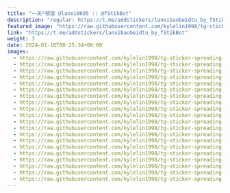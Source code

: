 ```yaml
---
title: "一天⁸顿饭 @lanxi0605 :: @fStikBot"
description: "regular: https://t.me/addstickers/lanxibaobeidtu_by_fStikBot"
featured_image: "https://raw.githubusercontent.com/kylelin1998/tg-sticker-spreading-worldwide-images/main/img/703cfa49-7b7d-4578-88ae-03e88a99f71c.jpg"
link: "https://t.me/addstickers/lanxibaobeidtu_by_fStikBot"
weight: 3
date: 2024-01-16T00:25:34+08:00
images:
  - https://raw.githubusercontent.com/kylelin1998/tg-sticker-spreading-worldwide-images/main/img/703cfa49-7b7d-4578-88ae-03e88a99f71c.jpg
  - https://raw.githubusercontent.com/kylelin1998/tg-sticker-spreading-worldwide-images/main/img/711dd48a-5526-4820-a4b4-b4f1bbc5b6ce.jpg
  - https://raw.githubusercontent.com/kylelin1998/tg-sticker-spreading-worldwide-images/main/img/a01d7453-1c85-4931-897d-539d939d3fc1.jpg
  - https://raw.githubusercontent.com/kylelin1998/tg-sticker-spreading-worldwide-images/main/img/200f52d8-0425-4167-b8b3-ebc10b9e7c8f.jpg
  - https://raw.githubusercontent.com/kylelin1998/tg-sticker-spreading-worldwide-images/main/img/8a65f57d-dd26-4469-8cd6-6fb631451898.jpg
  - https://raw.githubusercontent.com/kylelin1998/tg-sticker-spreading-worldwide-images/main/img/fd6803be-5227-48e1-9219-6f0871c232e2.jpg
  - https://raw.githubusercontent.com/kylelin1998/tg-sticker-spreading-worldwide-images/main/img/c9575bd4-b0cc-4c23-aa70-df59e349d274.jpg
  - https://raw.githubusercontent.com/kylelin1998/tg-sticker-spreading-worldwide-images/main/img/90a01d4d-1b95-4636-9648-c8a4140cedd3.jpg
  - https://raw.githubusercontent.com/kylelin1998/tg-sticker-spreading-worldwide-images/main/img/180b87d9-3536-4188-bf1e-9c6189007413.jpg
  - https://raw.githubusercontent.com/kylelin1998/tg-sticker-spreading-worldwide-images/main/img/31f2dca8-b2b4-4032-b9ff-6ee93203ae3b.jpg
  - https://raw.githubusercontent.com/kylelin1998/tg-sticker-spreading-worldwide-images/main/img/8f51505d-c134-4e29-bcfd-1b5755a520e7.jpg
  - https://raw.githubusercontent.com/kylelin1998/tg-sticker-spreading-worldwide-images/main/img/91753b10-85d3-4aff-af5d-53b25ce1fdc3.jpg
  - https://raw.githubusercontent.com/kylelin1998/tg-sticker-spreading-worldwide-images/main/img/045c26c9-1ee8-412e-827e-f10caccdd5c7.jpg
  - https://raw.githubusercontent.com/kylelin1998/tg-sticker-spreading-worldwide-images/main/img/556fc021-94e3-411b-ad24-3528f7adb349.jpg
  - https://raw.githubusercontent.com/kylelin1998/tg-sticker-spreading-worldwide-images/main/img/a6c57525-69b4-404c-ab6e-7ddd45f9e26c.jpg
  - https://raw.githubusercontent.com/kylelin1998/tg-sticker-spreading-worldwide-images/main/img/61033483-877c-40b2-aeaa-d727bb0efed0.jpg
  - https://raw.githubusercontent.com/kylelin1998/tg-sticker-spreading-worldwide-images/main/img/2a9af67b-08fb-4300-b1ef-38fd0f9a2360.jpg
  - https://raw.githubusercontent.com/kylelin1998/tg-sticker-spreading-worldwide-images/main/img/ad4015d6-6805-45ea-a520-83f82c82989b.jpg
  - https://raw.githubusercontent.com/kylelin1998/tg-sticker-spreading-worldwide-images/main/img/f709978d-9165-4fa7-af81-3f2841633e3b.jpg
  - https://raw.githubusercontent.com/kylelin1998/tg-sticker-spreading-worldwide-images/main/img/2a5eb061-622c-49a5-a2e6-51f4389e8dc4.jpg
---
```

